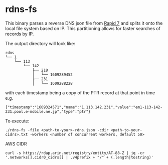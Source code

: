 # rdns-fs

This binary parses a reverse DNS json file from [Rapid 7](https://opendata.rapid7.com/sonar.rdns_v2/) and splits it onto the local file system based on IP. This partitioning allows for faster searches of records by IP.

The output directory will look like:
```
rdns
└── 1
    └── 113
        └── 142
            ├── 218
            │   └── 1609289452
            ├── 231
            │   └── 1609288228
```

with each timestamp being a copy  of the PTR record at that point in time e.g.


    {"timestamp":"1609324571","name":"1.113.142.231","value":"em1-113-142-231.pool.e-mobile.ne.jp","type":"ptr"}

To execute:
    
    ./rdns-fs -file <path-to-your>-rdns.json -cdir <path-to-your-cidrs>.txt -workers <number of concurrent workers, default 50>

AWS CIDR
    
    curl -s https://rdap.arin.net/registry/entity/AT-88-Z | jq -cr '.networks[].cidr0_cidrs[] | .v4prefix + "/" + (.length|tostring)'

